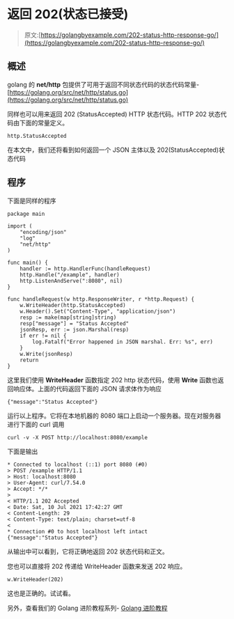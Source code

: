 # 返回 202(状态已接受)

> 原文:[https://golangbyexample.com/202-status-http-response-go/](https://golangbyexample.com/202-status-http-response-go/)

## **概述**

golang 的 **net/http** 包提供了可用于返回不同状态代码的状态代码常量-[https://golang.org/src/net/http/status.go](https://golang.org/src/net/http/status.go)

同样也可以用来返回 202 (StatusAccepted) HTTP 状态代码。HTTP 202 状态代码由下面的常量定义。

```
http.StatusAccepted
```

在本文中，我们还将看到如何返回一个 JSON 主体以及 202(StatusAccepted)状态代码

## **程序**

下面是同样的程序

```
package main

import (
	"encoding/json"
	"log"
	"net/http"
)

func main() {
	handler := http.HandlerFunc(handleRequest)
	http.Handle("/example", handler)
	http.ListenAndServe(":8080", nil)
}

func handleRequest(w http.ResponseWriter, r *http.Request) {
	w.WriteHeader(http.StatusAccepted)
	w.Header().Set("Content-Type", "application/json")
	resp := make(map[string]string)
	resp["message"] = "Status Accepted"
	jsonResp, err := json.Marshal(resp)
	if err != nil {
		log.Fatalf("Error happened in JSON marshal. Err: %s", err)
	}
	w.Write(jsonResp)
	return
}
```

这里我们使用 **WriteHeader** 函数指定 202 http 状态代码，使用 **Write** 函数也返回响应体。上面的代码返回下面的 JSON 请求体作为响应

```
{"message":"Status Accepted"}
```

运行以上程序。它将在本地机器的 8080 端口上启动一个服务器。现在对服务器进行下面的 curl 调用

```
curl -v -X POST http://localhost:8080/example
```

下面是输出

```
* Connected to localhost (::1) port 8080 (#0)
> POST /example HTTP/1.1
> Host: localhost:8080
> User-Agent: curl/7.54.0
> Accept: */*
> 
< HTTP/1.1 202 Accepted
< Date: Sat, 10 Jul 2021 17:42:27 GMT
< Content-Length: 29
< Content-Type: text/plain; charset=utf-8
< 
* Connection #0 to host localhost left intact
{"message":"Status Accepted"}
```

从输出中可以看到，它将正确地返回 202 状态代码和正文。

您也可以直接将 202 传递给 WriteHeader 函数来发送 202 响应。

```
w.WriteHeader(202)
```

这也是正确的。试试看。

另外，查看我们的 Golang 进阶教程系列- [Golang 进阶教程](https://golangbyexample.com/golang-comprehensive-tutorial/)